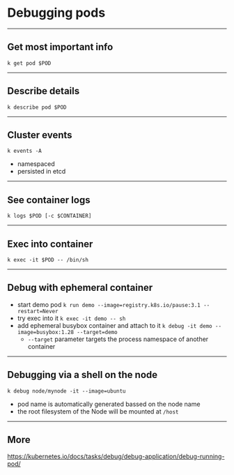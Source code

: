# Debugging pods

---

## Get most important info

```
k get pod $POD
```

---
## Describe details

```
k describe pod $POD
```

---
## Cluster events

```
k events -A
```

- namespaced
- persisted in etcd

---
## See container logs

```
k logs $POD [-c $CONTAINER] 
```

---

## Exec into container

```
k exec -it $POD -- /bin/sh
```

---

## Debug with ephemeral container


* start demo pod
`k run demo --image=registry.k8s.io/pause:3.1 --restart=Never`
* try exec into it
`k exec -it demo -- sh`
* add ephemeral busybox container and attach to it
`k debug -it demo --image=busybox:1.28 --target=demo`
  * `--target` parameter targets the process namespace of another container

---

## Debugging via a shell on the node  

```
k debug node/mynode -it --image=ubuntu
```

- pod name is automatically generated bassed on the node name
- the root filesystem of the Node will be mounted at `/host`

---

## More

https://kubernetes.io/docs/tasks/debug/debug-application/debug-running-pod/
